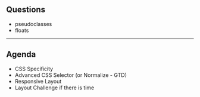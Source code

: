 ## Questions

* pseudoclasses
* floats

---

## Agenda

* CSS Specificity
* Advanced CSS Selector (or Normalize - GTD)
* Responsive Layout
* Layout Challenge if there is time
